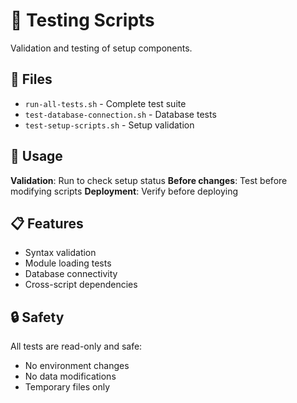 # 🧪 Testing Scripts

Validation and testing of setup components.

## 📁 Files

- `run-all-tests.sh` - Complete test suite
- `test-database-connection.sh` - Database tests
- `test-setup-scripts.sh` - Setup validation

## 🔧 Usage

**Validation**: Run to check setup status
**Before changes**: Test before modifying scripts
**Deployment**: Verify before deploying

## 📋 Features

- Syntax validation
- Module loading tests
- Database connectivity
- Cross-script dependencies

## 🔒 Safety

All tests are read-only and safe:
- No environment changes
- No data modifications
- Temporary files only
